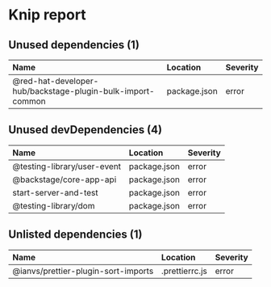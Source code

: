 # Knip report

## Unused dependencies (1)

| Name                                                       | Location     | Severity |
| :--------------------------------------------------------- | :----------- | :------- |
| @red-hat-developer-hub/backstage-plugin-bulk-import-common | package.json | error    |

## Unused devDependencies (4)

| Name                        | Location     | Severity |
| :-------------------------- | :----------- | :------- |
| @testing-library/user-event | package.json | error    |
| @backstage/core-app-api     | package.json | error    |
| start-server-and-test       | package.json | error    |
| @testing-library/dom        | package.json | error    |

## Unlisted dependencies (1)

| Name                                | Location       | Severity |
| :---------------------------------- | :------------- | :------- |
| @ianvs/prettier-plugin-sort-imports | .prettierrc.js | error    |
